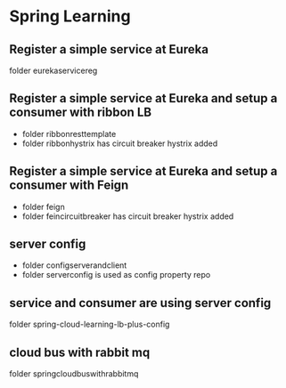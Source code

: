 # Spring Learning
## Register a simple service at Eureka
folder eurekaservicereg
## Register a simple service at Eureka and setup a consumer with ribbon LB
- folder ribbonresttemplate
- folder ribbonhystrix has circuit breaker hystrix added
## Register a simple service at Eureka and setup a consumer with Feign
- folder feign
- folder feincircuitbreaker has circuit breaker hystrix added
## server config
- folder configserverandclient
- folder serverconfig is used as config property repo
## service and consumer are using server config
folder spring-cloud-learning-lb-plus-config
## cloud bus with rabbit mq
folder springcloudbuswithrabbitmq
